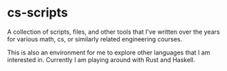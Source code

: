 # cs-scripts

A collection of scripts, files, and other tools that I've written over the
years for various math, cs, or similarly related engineering courses.

This is also an environment for me to explore other languages that I am 
interested in. Currently I am playing around with Rust and Haskell.

